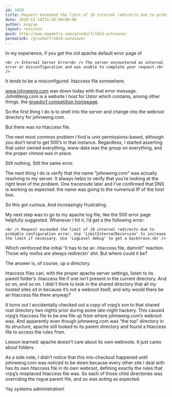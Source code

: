 ```yaml
---
id: 1028
title: Request exceeded the limit of 10 internal redirects due to probable configuration error.
date: 2010-12-14T21:28:50+00:00
author: mcgrue
layout: revision
guid: http://www.egometry.com/gruedorf/1024-autosave/
permalink: /gruedorf/1024-autosave/
---
```

In my experience, if you get the old apache default error page of 

`<br />
Internal Server Error<br />
The server encountered an internal error or misconfiguration and was unable to complete your request.<br />
` 

It tends to be a misconfigured .htaccess file somewhere.

<a href=http://www.johnweng.com>www.johnweng.com</a> was down today with that error message. JohnWeng.com is a website I host for Ustor which contains, among other things, the [gruedorf competition homepage](http://johnweng.com/gruedorf/). 

So the first thing I do is to shell into the server and change into the webroot directory for johnweng.com. 

But there was no htaccess file.

The next most common problem I find is unix permissions-based, although you don&#8217;t tend to get 500&#8217;s in that instance. Regardless, I started asserting that ustor owned everything, www-data was the group on everything, and the proper chmod was in place.

Still nothing. Still the same error.

The next thing I do is verify that the name &#8220;johnweng.com&#8221; was actually resolving to my server. It always helps to verify that you&#8217;re looking at the right level of the problem. One traceroute later and I&#8217;ve confirmed that DNS is working as expected: the name was going to the numerical IP of the host box.

So this got curious. And increasingly frustrating.

My next step was to go to my apache log file, like the 500 error page helpfully suggested. Whenever I hit it, I&#8217;d get a the following error:

`<br />
Request exceeded the limit of 10 internal redirects due to probable configuration error. Use 'LimitInternalRecursion' to increase the limit if necessary. Use 'LogLevel debug' to get a backtrace.<br />
` 

Which reinforced the initial &#8220;it has to be an .htaccess file, damnit!&#8221; reaction. Those wily mofos are always redirectin&#8217; shit. But where could it be?

The answer is, of course, up a directory. 

htaccess files can, with the proper apache server settings, listen to its parent folder&#8217;s .htaccess file if one isn&#8217;t present in the current directory. And so on, and so on. I didn&#8217;t think to look in the shared directory that all my hosted sites sit in because it&#8217;s not a webroot itself, and why would there be an htaccess file there anyway?

It turns out I accidentally checked out a copy of vrpg&#8217;s svn to that shared root directory two nights prior during some late-night hackery. This caused vrpg&#8217;s htaccess file to be one file up from where johnweng.com&#8217;s webroot was. And apparently even though johnweng.com was &#8220;the top&#8221; directory in its structure, apache still looked to its parent directory and found a htaccess file to access the rules from.

Lesson learned: apache doesn&#8217;t care about its own webroots. It just cares about folders.

As a side note, I didn&#8217;t notice that this mis-checkout happened until johnweng.com was noticed to be down because every other site I deal with has its own htaccess file in its own webroot, defining exactly the rules that vrpg&#8217;s misplaced htaccess file was. So each of those child directories was overriding the rogue parent file, and so was acting as expected.

Yay systems administration!